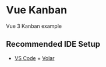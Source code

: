 # Vue Kanban

Vue 3 Kanban example

## Recommended IDE Setup

- [VS Code](https://code.visualstudio.com/) + [Volar](https://marketplace.visualstudio.com/items?itemName=Vue.volar)
